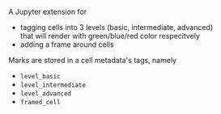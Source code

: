 A Jupyter extension for

* tagging cells into 3 levels (basic, intermediate, advanced)  
  that will render with green/blue/red color respecitvely
* adding a frame around cells

Marks are stored in a cell metadata's tags, namely

* `level_basic`
* `level_intermediate`
* `level_advanced`
* `framed_cell`
